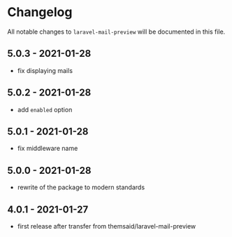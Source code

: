 # Changelog

All notable changes to `laravel-mail-preview` will be documented in this file.

## 5.0.3 - 2021-01-28

- fix displaying mails

## 5.0.2 - 2021-01-28

- add `enabled` option

## 5.0.1 - 2021-01-28

- fix middleware name

## 5.0.0 - 2021-01-28

- rewrite of the package to modern standards

## 4.0.1 - 2021-01-27

- first release after transfer from themsaid/laravel-mail-preview
